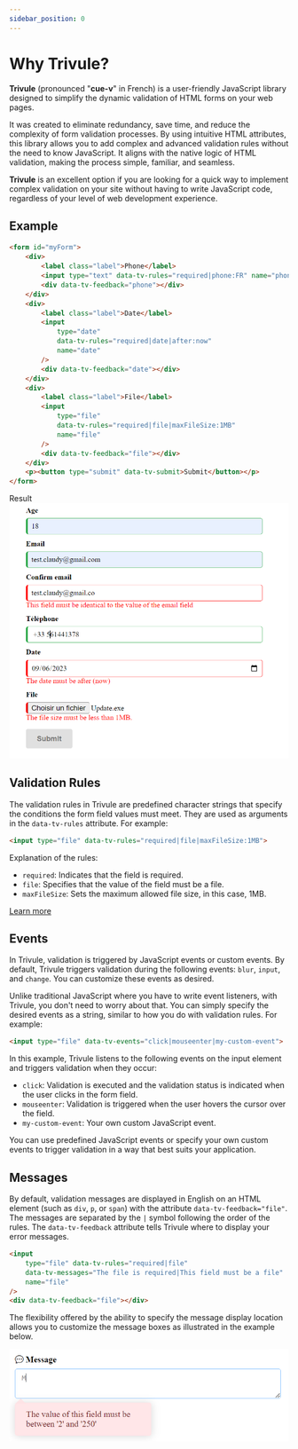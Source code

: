 ```yaml
---
sidebar_position: 0
---
```

# Why Trivule?

**Trivule** (pronounced "**cue-v**" in French) is a user-friendly JavaScript library designed to simplify the dynamic validation of HTML forms on your web pages.

It was created to eliminate redundancy, save time, and reduce the complexity of form validation processes. By using intuitive HTML attributes, this library allows you to add complex and advanced validation rules without the need to know JavaScript. It aligns with the native logic of HTML validation, making the process simple, familiar, and seamless.

**Trivule** is an excellent option if you are looking for a quick way to implement complex validation on your site without having to write JavaScript code, regardless of your level of web development experience.

## Example

```html
<form id="myForm">
    <div>
        <label class="label">Phone</label>
        <input type="text" data-tv-rules="required|phone:FR" name="phone" />
        <div data-tv-feedback="phone"></div>
    </div>
    <div>
        <label class="label">Date</label>
        <input
            type="date"
            data-tv-rules="required|date|after:now"
            name="date"
        />
        <div data-tv-feedback="date"></div>
    </div>
    <div>
        <label class="label">File</label>
        <input
            type="file"
            data-tv-rules="required|file|maxFileSize:1MB"
            name="file"
        />
        <div data-tv-feedback="file"></div>
    </div>
    <p><button type="submit" data-tv-submit>Submit</button></p>
</form>
```
 

Result
![Capture d'écran de la validation](./screenshot.PNG) 

## Validation Rules

The validation rules in Trivule are predefined character strings that specify the conditions the form field values must meet. They are used as arguments in the `data-tv-rules` attribute. For example:

```html
<input type="file" data-tv-rules="required|file|maxFileSize:1MB">
```

Explanation of the rules:
- `required`: Indicates that the field is required.
- `file`: Specifies that the value of the field must be a file.
- `maxFileSize`: Sets the maximum allowed file size, in this case, 1MB.

[Learn more](/docs/validation/rules/)

## Events

In Trivule, validation is triggered by JavaScript events or custom events. By default, Trivule triggers validation during the following events: `blur`, `input`, and `change`. You can customize these events as desired.

Unlike traditional JavaScript where you have to write event listeners, with Trivule, you don't need to worry about that. You can simply specify the desired events as a string, similar to how you do with validation rules. For example:

```html
<input type="file" data-tv-events="click|mouseenter|my-custom-event">
```

In this example, Trivule listens to the following events on the input element and triggers validation when they occur:
- `click`: Validation is executed and the validation status is indicated when the user clicks in the form field.
- `mouseenter`: Validation is triggered when the user hovers the cursor over the field.
- `my-custom-event`: Your own custom JavaScript event.

You can use predefined JavaScript events or specify your own custom events to trigger validation in a way that best suits your application.

## Messages

By default, validation messages are displayed in English on an HTML element (such as `div`, `p`, or `span`) with the attribute `data-tv-feedback="file"`. The messages are separated by the `|` symbol following the order of the rules. The `data-tv-feedback` attribute tells Trivule where to display your error messages.

```html
<input 
    type="file" data-tv-rules="required|file" 
    data-tv-messages="The file is required|This field must be a file"
    name="file"
/>
<div data-tv-feedback="file"></div>
```

The flexibility offered by the ability to specify the message display location allows you to customize the message boxes as illustrated in the example below.

![Screenshot of validation](./nice-error.PNG)